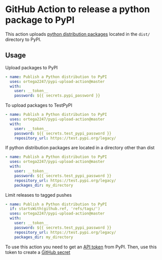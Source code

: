 # GitHub Action to release a python package to PyPI
This action uploads [python distribution packages](https://packaging.python.org/tutorials/packaging-projects/)
located in the `dist/` directory to PyPI.

## Usage
Upload packages to PyPI
```yml
- name: Publish a Python distribution to PyPI
  uses: ortega2247/pypi-upload-action@master
  with:
    user: __token__
    password: ${{ secrets.pypi_password }}
```
To upload packages to TestPyPI
```yml
- name: Publish a Python distribution to PyPI
  uses: ortega2247/pypi-upload-action@master
  with:
    user: __token__
    password: ${{ secrets.test_pypi_password }}
    repository_url: https://test.pypi.org/legacy/
```
If python distribution packages are located in a directory other than dist
```yml
- name: Publish a Python distribution to PyPI
  uses: ortega2247/pypi-upload-action@master
  with:
    user: __token__
    password: ${{ secrets.test_pypi_password }}
    repository_url: https://test.pypi.org/legacy/
    packages_dir: my_directory
```
Limit releases to tagged pushes
```yml
- name: Publish a Python distribution to PyPI
  if: startsWith(github.ref, 'refs/tags/')
  uses: ortega2247/pypi-upload-action@master
  with:
    user: __token__
    password: ${{ secrets.test_pypi_password }}
    repository_url: https://test.pypi.org/legacy/
    packages_dir: my_directory
```

To use this action you need to get an [API token](https://pypi.org/help/#apitoken) 
from PyPI. Then, use this token to create a [GitHub secret](https://help.github.com/en/actions/automating-your-workflow-with-github-actions/creating-and-using-encrypted-secrets)
